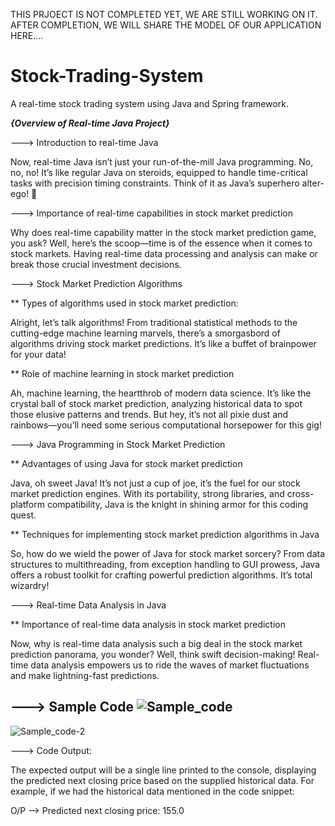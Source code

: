 THIS PRJOECT IS NOT COMPLETED YET, WE ARE STILL WORKING ON IT. AFTER COMPLETION, WE WILL SHARE THE MODEL OF OUR APPLICATION HERE....





# Stock-Trading-System
A real-time stock trading system using Java and Spring framework.


***{Overview of Real-time Java Project}***


---> Introduction to real-time Java

Now, real-time Java isn’t just your run-of-the-mill Java programming. No, no, no! It’s like regular Java on steroids, equipped to handle time-critical tasks with precision timing constraints. Think of it as Java’s superhero alter-ego! 💫

---> Importance of real-time capabilities in stock market prediction

Why does real-time capability matter in the stock market prediction game, you ask? Well, here’s the scoop—time is of the essence when it comes to stock markets. Having real-time data processing and analysis can make or break those crucial investment decisions.

---> Stock Market Prediction Algorithms

** Types of algorithms used in stock market prediction:

Alright, let’s talk algorithms! From traditional statistical methods to the cutting-edge machine learning marvels, there’s a smorgasbord of algorithms driving stock market predictions. It’s like a buffet of brainpower for your data!

** Role of machine learning in stock market prediction

Ah, machine learning, the heartthrob of modern data science. It’s like the crystal ball of stock market prediction, analyzing historical data to spot those elusive patterns and trends. But hey, it’s not all pixie dust and rainbows—you’ll need some serious computational horsepower for this gig!

---> Java Programming in Stock Market Prediction

** Advantages of using Java for stock market prediction

Java, oh sweet Java! It’s not just a cup of joe, it’s the fuel for our stock market prediction engines. With its portability, strong libraries, and cross-platform compatibility, Java is the knight in shining armor for this coding quest.

** Techniques for implementing stock market prediction algorithms in Java

So, how do we wield the power of Java for stock market sorcery? From data structures to multithreading, from exception handling to GUI prowess, Java offers a robust toolkit for crafting powerful prediction algorithms. It’s total wizardry!

---> Real-time Data Analysis in Java

** Importance of real-time data analysis in stock market prediction

Now, why is real-time data analysis such a big deal in the stock market prediction panorama, you wonder? Well, think swift decision-making! Real-time data analysis empowers us to ride the waves of market fluctuations and make lightning-fast predictions.

---> Sample Code
![Sample_code](https://github.com/Someshsw1109/Stock-Trading-System/assets/123828588/d3c25c93-51fb-41ec-b26e-92aa08dcf7d0)
---------
![Sample_code-2](https://github.com/Someshsw1109/Stock-Trading-System/assets/123828588/85329473-2ba1-44bc-b8d1-bc50f940c568)

---> Code Output:

The expected output will be a single line printed to the console, displaying the predicted next closing price based on the supplied historical data. For example, if we had the historical data mentioned in the code snippet:

O/P -->  Predicted next closing price: 155.0

